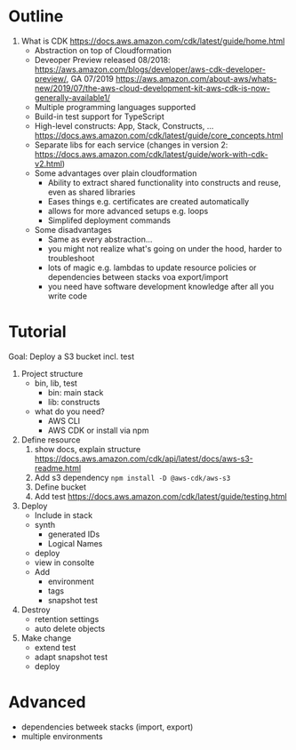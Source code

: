 # Outline

1. What is CDK https://docs.aws.amazon.com/cdk/latest/guide/home.html
    - Abstraction on top of Cloudformation
    - Deveoper Preview released 08/2018: https://aws.amazon.com/blogs/developer/aws-cdk-developer-preview/, GA 07/2019 https://aws.amazon.com/about-aws/whats-new/2019/07/the-aws-cloud-development-kit-aws-cdk-is-now-generally-available1/
    - Multiple programming languages supported
    - Build-in test support for TypeScript
    - High-level constructs: App, Stack, Constructs, ...  https://docs.aws.amazon.com/cdk/latest/guide/core_concepts.html
    - Separate libs for each service (changes in version 2: https://docs.aws.amazon.com/cdk/latest/guide/work-with-cdk-v2.html)
    - Some advantages over plain cloudformation
        - Ability to extract shared functionality into constructs and reuse, even as shared libraries
        - Eases things e.g. certificates are created automatically
        - allows for more advanced setups e.g. loops
        - Simplifed deployment commands
    - Some disadvantages
        - Same as every abstraction...
        - you might not realize what's going on under the hood, harder to troubleshoot
        - lots of magic e.g. lambdas to update resource policies or dependencies between stacks voa export/import
        - you need have software development knowledge after all you write code

        
# Tutorial 

Goal: Deploy a S3 bucket incl. test

1. Project structure
    - bin, lib, test
        - bin: main stack
        - lib: constructs
    - what do you need?
        - AWS CLI
        - AWS CDK or install via npm
1. Define resource
    1. show docs, explain structure https://docs.aws.amazon.com/cdk/api/latest/docs/aws-s3-readme.html
    1. Add s3 dependency `npm install -D @aws-cdk/aws-s3`
    1. Define bucket
    1. Add test https://docs.aws.amazon.com/cdk/latest/guide/testing.html
1. Deploy
    - Include in stack
    - synth 
        - generated IDs
        - Logical Names
    - deploy
    - view in consolte
    - Add
      - environment
      - tags        
      - snapshot test
1. Destroy
    - retention settings
    - auto delete objects
3. Make change
    - extend test
    - adapt snapshot test
    - deploy



# Advanced
- dependencies betweek stacks (import, export)
- multiple environments
